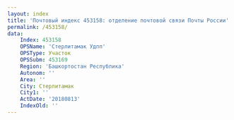 ```yaml
---
layout: index
title: 'Почтовый индекс 453158: отделение почтовой связи Почты России'
permalink: /453158/
data:
    Index: 453158
    OPSName: 'Стерлитамак Удпп'
    OPSType: Участок
    OPSSubm: 453169
    Region: 'Башкортостан Республика'
    Autonom: ''
    Area: ''
    City: Стерлитамак
    City1: ''
    ActDate: '20180813'
    IndexOld: ''
---
```

